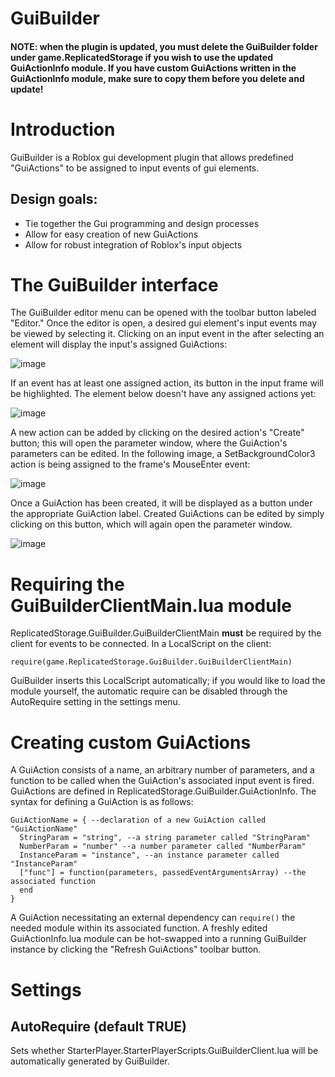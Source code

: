 GuiBuilder
=

#### **NOTE: when the plugin is updated, you must delete the GuiBuilder folder under game.ReplicatedStorage if you wish to use the updated GuiActionInfo module. If you have custom GuiActions written in the GuiActionInfo module, make sure to copy them before you delete and update!**

# Introduction 

GuiBuilder is a Roblox gui development plugin that allows predefined "GuiActions" to be assigned to input events of gui elements.

## Design goals:

- Tie together the Gui programming and design processes 
- Allow for easy creation of new GuiActions
- Allow for robust integration of Roblox's input objects

# The GuiBuilder interface

The GuiBuilder editor menu can be opened with the toolbar button labeled "Editor." Once the editor is open, a desired gui element's input events may be viewed by selecting it. Clicking on an input event in the after selecting an element will display the input's assigned GuiActions:

![image](https://github.com/kennethloeffler/GuiBuilder/blob/master/images/tutorial1.png)

If an event has at least one assigned action, its button in the input frame will be highlighted. The element below doesn't have any assigned actions yet:

![image](https://github.com/kennethloeffler/GuiBuilder/blob/master/images/tutorial3.png)

A new action can be added by clicking on the desired action's "Create" button; this will open the parameter window, where the GuiAction's parameters can be edited. In the following image, a SetBackgroundColor3 action is being assigned to the frame's MouseEnter event:

![image](https://github.com/kennethloeffler/GuiBuilder/blob/master/images/tutorial2.png)

Once a GuiAction has been created, it will be displayed as a button under the appropriate GuiAction label. Created GuiActions can be edited by simply clicking on this button, which will again open the parameter window. 

![image](https://github.com/kennethloeffler/GuiBuilder/blob/master/images/tutorial4.png)

# Requiring the GuiBuilderClientMain.lua module

ReplicatedStorage.GuiBuilder.GuiBuilderClientMain **must** be required by the client for events to be connected. In a LocalScript on the client:

```
require(game.ReplicatedStorage.GuiBuilder.GuiBuilderClientMain)
```

GuiBuilder inserts this LocalScript automatically; if you would like to load the module yourself, the automatic require can be disabled through the AutoRequire setting in the settings menu.

# Creating custom GuiActions

A GuiAction consists of a name, an arbitrary number of parameters, and a function to be called when the GuiAction's associated input event is fired. GuiActions are defined in ReplicatedStorage.GuiBuilder.GuiActionInfo. The syntax for defining a GuiAction is as follows:

```
GuiActionName = { --declaration of a new GuiAction called "GuiActionName"
  StringParam = "string", --a string parameter called "StringParam"  
  NumberParam = "number" --a number parameter called "NumberParam" 
  InstanceParam = "instance", --an instance parameter called "InstanceParam"  
  ["func"] = function(parameters, passedEventArgumentsArray) --the associated function  
  end
}
```

A GuiAction necessitating an external dependency can `require()` the needed module within its associated function. A freshly edited GuiActionInfo.lua module can be hot-swapped into a running GuiBuilder instance by clicking the "Refresh GuiActions" toolbar button.

# Settings

## AutoRequire (default TRUE)

Sets whether StarterPlayer.StarterPlayerScripts.GuiBuilderClient.lua will be automatically generated by GuiBuilder. 
